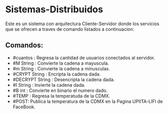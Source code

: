 # Sistemas-Distribuidos
Este es un sistema con arquitectura Cliente-Servidor donde los servicios que se ofrecen a traves de comando listados a continuacion:

**Comandos:**
-----------
* #cuantos : Regresa la cantidad de usuarios conectados al servidor.
* #M String : Convierte la cadena a mayuscula.
* #m String : Convierte la cadena a minusculas.
* #CRYPT String : Encripta la cadena dada.
* #DECRYPT String : Desencripta la cadena dada.
* #I String : Invierte la cadena dada.
* #B int : Convierte en binario el numero dado.
* #TEMP : Regresa la temperatuda de la CDMX.
* #POST: Publica la temperatura de la CDMX en la Pagina UPIITA-LIFI de FaceBook.
